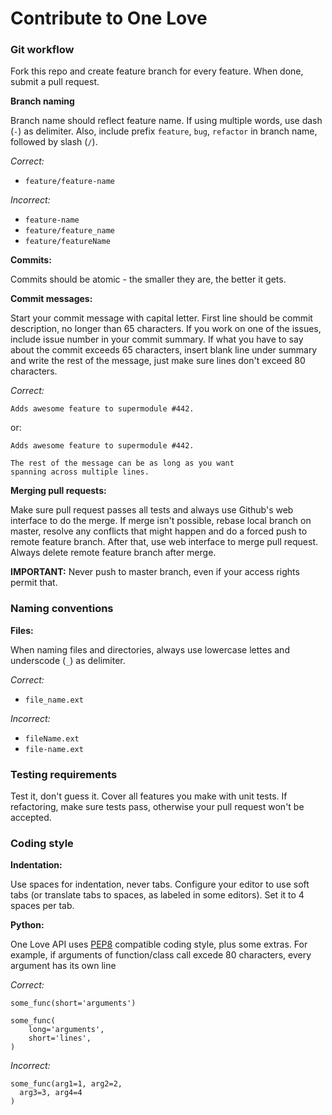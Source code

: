 Contribute to One Love
======================

### Git workflow

Fork this repo and create feature branch for every feature. When done, submit
a pull request.

__Branch naming__

Branch name should reflect feature name. If using multiple words, use dash
(`-`) as delimiter. Also, include prefix `feature`, `bug`, `refactor` in branch
name, followed by slash (`/`).

_Correct:_

- `feature/feature-name`

_Incorrect:_

- `feature-name`
- `feature/feature_name`
- `feature/featureName`

__Commits:__

Commits should be atomic - the smaller they are, the better it gets.

__Commit messages:__

Start your commit message with capital letter.
First line should be commit description, no longer than 65 characters.
If you work on one of the issues, include issue number in your commit summary.
If what you have to say about the commit exceeds 65 characters, insert blank
line under summary and write the rest of the message, just make sure lines
don't exceed 80 characters.

_Correct:_

    Adds awesome feature to supermodule #442.

or:

    Adds awesome feature to supermodule #442.

    The rest of the message can be as long as you want
    spanning across multiple lines.

__Merging pull requests:__

Make sure pull request passes all tests and always use Github's web interface
to do the merge. If merge isn't possible, rebase local branch on master,
resolve any conflicts that might happen and do a forced push to remote feature
branch. After that, use web interface to merge pull request. Always delete
remote feature branch after merge.

__IMPORTANT:__ Never push to master branch, even if your access rights permit
that.

### Naming conventions

__Files:__

When naming files and directories, always use lowercase lettes and underscode
(`_`) as delimiter.

_Correct:_

- `file_name.ext`

_Incorrect:_

- `fileName.ext`
- `file-name.ext`


### Testing requirements

Test it, don't guess it. Cover all features you make with unit tests.
If refactoring, make sure tests pass, otherwise your pull request won't be
accepted.

### Coding style

__Indentation:__

Use spaces for indentation, never tabs. Configure your editor to use soft tabs
(or translate tabs to spaces, as labeled in some editors). Set it to 4 spaces
per tab.

__Python:__

One Love API uses [PEP8](http://legacy.python.org/dev/peps/pep-0008/) compatible coding style, plus some extras. For example,
if arguments of function/class call excede 80 characters, every argument has
its own line

_Correct:_

`some_func(short='arguments')`
```
some_func(
    long='arguments',
    short='lines',
)
```

_Incorrect:_
```
some_func(arg1=1, arg2=2,
  arg3=3, arg4=4
)
```
